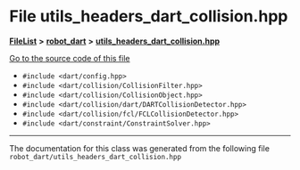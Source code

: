 

# File utils\_headers\_dart\_collision.hpp



[**FileList**](files.md) **>** [**robot\_dart**](dir_166284c5f0440000a6384365f2a45567.md) **>** [**utils\_headers\_dart\_collision.hpp**](utils__headers__dart__collision_8hpp.md)

[Go to the source code of this file](utils__headers__dart__collision_8hpp_source.md)



* `#include <dart/config.hpp>`
* `#include <dart/collision/CollisionFilter.hpp>`
* `#include <dart/collision/CollisionObject.hpp>`
* `#include <dart/collision/dart/DARTCollisionDetector.hpp>`
* `#include <dart/collision/fcl/FCLCollisionDetector.hpp>`
* `#include <dart/constraint/ConstraintSolver.hpp>`


































































------------------------------
The documentation for this class was generated from the following file `robot_dart/utils_headers_dart_collision.hpp`

